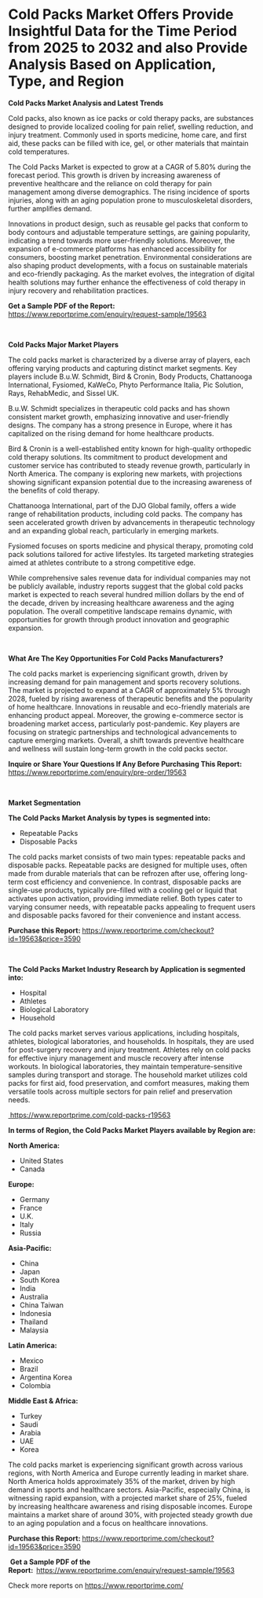 <p><h1>Cold Packs Market Offers Provide Insightful Data for the Time Period from 2025 to 2032 and also Provide Analysis Based on Application, Type, and Region</h1></p><p><strong>Cold Packs Market Analysis and Latest Trends</strong></p>
<p><p>Cold packs, also known as ice packs or cold therapy packs, are substances designed to provide localized cooling for pain relief, swelling reduction, and injury treatment. Commonly used in sports medicine, home care, and first aid, these packs can be filled with ice, gel, or other materials that maintain cold temperatures.</p><p>The Cold Packs Market is expected to grow at a CAGR of 5.80% during the forecast period. This growth is driven by increasing awareness of preventive healthcare and the reliance on cold therapy for pain management among diverse demographics. The rising incidence of sports injuries, along with an aging population prone to musculoskeletal disorders, further amplifies demand.</p><p>Innovations in product design, such as reusable gel packs that conform to body contours and adjustable temperature settings, are gaining popularity, indicating a trend towards more user-friendly solutions. Moreover, the expansion of e-commerce platforms has enhanced accessibility for consumers, boosting market penetration. Environmental considerations are also shaping product developments, with a focus on sustainable materials and eco-friendly packaging. As the market evolves, the integration of digital health solutions may further enhance the effectiveness of cold therapy in injury recovery and rehabilitation practices.</p></p>
<p><strong>Get a Sample PDF of the Report:&nbsp;</strong> <a href="https://www.reportprime.com/enquiry/request-sample/19563?utm_campaign=3218&utm_medium=2&utm_source=Github&utm_content=ia&utm_term=19032025&utm_id=cold-packs">https://www.reportprime.com/enquiry/request-sample/19563</a></p>
<p>&nbsp;</p>
<p><strong>Cold Packs Major Market Players</strong></p>
<p><p>The cold packs market is characterized by a diverse array of players, each offering varying products and capturing distinct market segments. Key players include B.u.W. Schmidt, Bird & Cronin, Body Products, Chattanooga International, Fysiomed, KaWeCo, Phyto Performance Italia, Pic Solution, Rays, RehabMedic, and Sissel UK.</p><p>B.u.W. Schmidt specializes in therapeutic cold packs and has shown consistent market growth, emphasizing innovative and user-friendly designs. The company has a strong presence in Europe, where it has capitalized on the rising demand for home healthcare products.</p><p>Bird & Cronin is a well-established entity known for high-quality orthopedic cold therapy solutions. Its commitment to product development and customer service has contributed to steady revenue growth, particularly in North America. The company is exploring new markets, with projections showing significant expansion potential due to the increasing awareness of the benefits of cold therapy.</p><p>Chattanooga International, part of the DJO Global family, offers a wide range of rehabilitation products, including cold packs. The company has seen accelerated growth driven by advancements in therapeutic technology and an expanding global reach, particularly in emerging markets.</p><p>Fysiomed focuses on sports medicine and physical therapy, promoting cold pack solutions tailored for active lifestyles. Its targeted marketing strategies aimed at athletes contribute to a strong competitive edge.</p><p>While comprehensive sales revenue data for individual companies may not be publicly available, industry reports suggest that the global cold packs market is expected to reach several hundred million dollars by the end of the decade, driven by increasing healthcare awareness and the aging population. The overall competitive landscape remains dynamic, with opportunities for growth through product innovation and geographic expansion.</p></p>
<p>&nbsp;</p>
<p><strong>What Are The Key Opportunities For Cold Packs Manufacturers?</strong></p>
<p><p>The cold packs market is experiencing significant growth, driven by increasing demand for pain management and sports recovery solutions. The market is projected to expand at a CAGR of approximately 5% through 2028, fueled by rising awareness of therapeutic benefits and the popularity of home healthcare. Innovations in reusable and eco-friendly materials are enhancing product appeal. Moreover, the growing e-commerce sector is broadening market access, particularly post-pandemic. Key players are focusing on strategic partnerships and technological advancements to capture emerging markets. Overall, a shift towards preventive healthcare and wellness will sustain long-term growth in the cold packs sector.</p></p>
<p><strong>Inquire or Share Your Questions If Any Before Purchasing This Report:</strong> <a href="https://www.reportprime.com/enquiry/pre-order/19563?utm_campaign=3218&utm_medium=2&utm_source=Github&utm_content=ia&utm_term=19032025&utm_id=cold-packs">https://www.reportprime.com/enquiry/pre-order/19563</a></p>
<p>&nbsp;</p>
<p><strong>Market Segmentation</strong></p>
<p><strong>The Cold Packs Market Analysis by types is segmented into:</strong></p>
<p><ul><li>Repeatable Packs</li><li>Disposable Packs</li></ul></p>
<p><p>The cold packs market consists of two main types: repeatable packs and disposable packs. Repeatable packs are designed for multiple uses, often made from durable materials that can be refrozen after use, offering long-term cost efficiency and convenience. In contrast, disposable packs are single-use products, typically pre-filled with a cooling gel or liquid that activates upon activation, providing immediate relief. Both types cater to varying consumer needs, with repeatable packs appealing to frequent users and disposable packs favored for their convenience and instant access.</p></p>
<p><strong>Purchase this Report:&nbsp;</strong><a href="https://www.reportprime.com/checkout?id=19563&price=3590&utm_campaign=3218&utm_medium=2&utm_source=Github&utm_content=ia&utm_term=19032025&utm_id=cold-packs">https://www.reportprime.com/checkout?id=19563&price=3590</a></p>
<p>&nbsp;</p>
<p><strong>The Cold Packs Market Industry Research by Application is segmented into:</strong></p>
<p><ul><li>Hospital</li><li>Athletes</li><li>Biological Laboratory</li><li>Household</li></ul></p>
<p><p>The cold packs market serves various applications, including hospitals, athletes, biological laboratories, and households. In hospitals, they are used for post-surgery recovery and injury treatment. Athletes rely on cold packs for effective injury management and muscle recovery after intense workouts. In biological laboratories, they maintain temperature-sensitive samples during transport and storage. The household market utilizes cold packs for first aid, food preservation, and comfort measures, making them versatile tools across multiple sectors for pain relief and preservation needs.</p></p>
<p><a href="https://www.reportprime.com/cold-packs-r19563?utm_campaign=3218&utm_medium=2&utm_source=Github&utm_content=ia&utm_term=19032025&utm_id=cold-packs">&nbsp;https://www.reportprime.com/cold-packs-r19563</a></p>
<p><strong>In terms of Region, the Cold Packs Market Players available by Region are:</strong></p>
<p>
    <p> <strong> North America: </strong>
        <ul>
            <li>United States</li>
            <li>Canada</li>
        </ul>
        </p> 
    <p> <strong> Europe: </strong>
        <ul>
            <li>Germany</li>
            <li>France</li>
            <li>U.K.</li>
            <li>Italy</li>
            <li>Russia</li>
        </ul>
        </p> 
    <p> <strong> Asia-Pacific: </strong>
        <ul>
            <li>China</li>
            <li>Japan</li>
            <li>South Korea</li>
            <li>India</li>
            <li>Australia</li>
            <li>China Taiwan</li>
            <li>Indonesia</li>
            <li>Thailand</li>
            <li>Malaysia</li>
        </ul>
        </p> 
    <p> <strong> Latin America: </strong>
        <ul>
            <li>Mexico</li>
            <li>Brazil</li>
            <li>Argentina Korea</li>
            <li>Colombia</li>
        </ul>
        </p> 
    <p> <strong> Middle East & Africa: </strong>
        <ul>
            <li>Turkey</li>
            <li>Saudi</li>
            <li>Arabia</li>
            <li>UAE</li>
            <li>Korea</li>
        </ul>
    </p>
    </p>
<p><p>The cold packs market is experiencing significant growth across various regions, with North America and Europe currently leading in market share. North America holds approximately 35% of the market, driven by high demand in sports and healthcare sectors. Asia-Pacific, especially China, is witnessing rapid expansion, with a projected market share of 25%, fueled by increasing healthcare awareness and rising disposable incomes. Europe maintains a market share of around 30%, with projected steady growth due to an aging population and a focus on healthcare innovations.</p></p>
<p><strong>Purchase this Report: </strong><a href="https://www.reportprime.com/checkout?id=19563&price=3590&utm_campaign=3218&utm_medium=2&utm_source=Github&utm_content=ia&utm_term=19032025&utm_id=cold-packs">https://www.reportprime.com/checkout?id=19563&price=3590</a></p>
<p>&nbsp;<strong>Get a Sample PDF of the Report:&nbsp;&nbsp;</strong><a href="https://www.reportprime.com/enquiry/request-sample/19563?utm_campaign=3218&utm_medium=2&utm_source=Github&utm_content=ia&utm_term=19032025&utm_id=cold-packs">https://www.reportprime.com/enquiry/request-sample/19563</a></p>
<p><strong></strong></p>
<p>Check more reports on <a href="https://www.reportprime.com/?utm_campaign=3218&utm_medium=2&utm_source=Github&utm_content=ia&utm_term=19032025&utm_id=cold-packs">https://www.reportprime.com/</a></p>